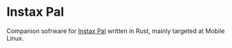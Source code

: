 # Instax Pal

Companion sofrware for [Instax Pal](https://instax.com/pal/en/) written in Rust, mainly targeted at Mobile Linux.
